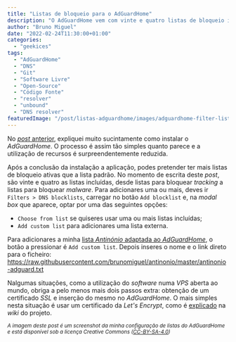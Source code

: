 ```yaml
---
title: "Listas de bloqueio para o AdGuardHome"
description: "O AdGuardHome vem com vinte e quatro listas de bloqueio incluídas e podes adicionar as tuas também"
author: "Bruno Miguel"
date: "2022-02-24T11:30:00+01:00"
categories: 
  - "geekices"
tags:
  - "AdGuardHome"
  - "DNS"
  - "Git"
  - "Software Livre"
  - "Open-Source"
  - "Código Fonte"
  - "resolver"
  - "unbound"
  - "DNS resolver"
featuredImage: "/post/listas-adguardhome/images/adguardhome-filter-list.png"
---
```


No [*post* anterior](https://blog.brunomiguel.net/post/adguard/), expliquei muito sucintamente como instalar o *AdGuardHome*. O processo é assim tão simples quanto parece e a utilização de recursos é surpreendentemente reduzida.

Após a conclusão da instalação a aplicação, podes pretender ter mais listas de bloqueio ativas que a lista padrão. No momento de escrita deste *post*, são vinte e quatro as listas incluídas, desde listas para bloquear *tracking* a listas para bloquear *malware*. Para adicionares uma ou mais, deves ir `Filters > DNS blocklists`, carregar no botão `Add blocklist` e, na _modal box_ que aparece, optar por uma das seguintes opções:

- `Choose from list` se quiseres usar uma ou mais listas incluídas;
- `Add custom list` para adicionares uma lista externa.

Para adicionares a minha [lista _Antinónio_ adaptada ao _AdGuardHome_](https://raw.githubusercontent.com/brunomiguel/antinonio/master/antinonio-adguard.txt), o botão a pressionar é `Add custom list`. Depois inseres o nome e o link direto para o ficheiro: https://raw.githubusercontent.com/brunomiguel/antinonio/master/antinonio-adguard.txt

Nalgumas situações, como a utilização do *software* numa *VPS* aberta ao mundo, obriga a pelo menos mais dois passos extra: obtenção de um certificado *SSL* e inserção do mesmo no _AdGuardHome_. O mais simples nesta situação é usar um certificado da _Let's Encrypt_, como é [explicado](https://github.com/AdguardTeam/AdGuardHome/wiki/Encryption) na *wiki* do projeto.

<small>_A imagem deste post é um screenshot da minha configuração de listas do AdGuardHome e está disponível sob a licença Creative Commons ([CC-BY-SA-4.0](https://creativecommons.org/licenses/by-sa/4.0/))_</small>
